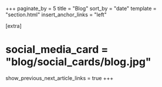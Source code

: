 +++
paginate_by = 5
title = "Blog"
sort_by = "date"
template = "section.html"
insert_anchor_links = "left"

[extra]
# social_media_card = "blog/social_cards/blog.jpg"
show_previous_next_article_links = true
+++
